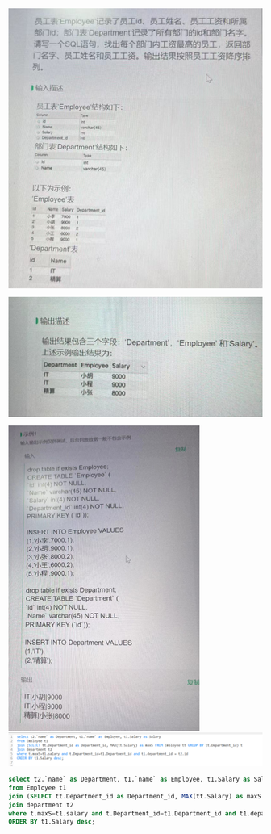 

<img src="images/image-20231106194210013.png" alt="image-20231106194210013" style="zoom:80%;" />

![image-20231106194227000](images/image-20231106194227000.png)

<img src="images/image-20231106194250774.png" alt="image-20231106194250774" style="zoom:80%;" />

<img src="images/image-20231106193927299.png" alt="image-20231106193927299" style="zoom:80%;" />

```sql
select t2.`name` as Department, t1.`name` as Employee, t1.Salary as Salary
from Employee t1 
join (SELECT tt.Department_id as Department_id, MAX(tt.Salary) as maxS FROM Employee tt GROUP BY tt.Department_id) t
join department t2 
where t.maxS=t1.salary and t.Department_id=t1.Department_id and t1.department_id = t2.id
ORDER BY t1.Salary desc;
```

